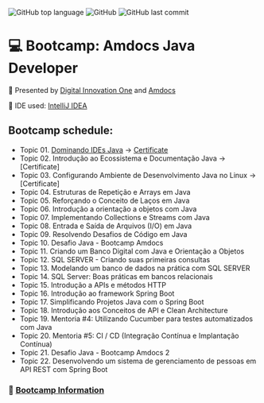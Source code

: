 ![GitHub top language](https://img.shields.io/github/languages/top/souzafcharles/Amdocs-Java-Developer)
![GitHub](https://img.shields.io/github/license/souzafcharles/Amdocs-Java-Developer)
![GitHub last commit](https://img.shields.io/github/last-commit/souzafcharles/Amdocs-Java-Developer)

# :computer: Bootcamp: Amdocs Java Developer

:triangular_flag_on_post: Presented by [Digital Innovation One](https://www.dio.me/) and [Amdocs](https://www.amdocs.com/)

:black_square_button: IDE used: [IntelliJ IDEA](https://www.jetbrains.com/idea/)

## Bootcamp schedule:

- Topic 01. [Dominando IDEs Java](https://github.com/souzafcharles/Amdocs-Java-Developer/tree/master/Topic-A01-Dominando-IDEs-Java) -> [Certificate](https://github.com/souzafcharles/Amdocs-Java-Developer/blob/master/Topic-A01-Dominando-IDEs-Java/CERTIFICATE.pdf)
- Topic 02. Introdução ao Ecossistema e Documentação Java -> [Certificate]
- Topic 03. Configurando Ambiente de Desenvolvimento Java no Linux -> [Certificate]
- Topic 04. Estruturas de Repetição e Arrays em Java 
- Topic 05. Reforçando o Conceito de Laços em Java
- Topic 06. Introdução a orientação a objetos com Java
- Topic 07. Implementando Collections e Streams com Java
- Topic 08. Entrada e Saída de Arquivos (I/O) em Java
- Topic 09. Resolvendo Desafios de Código em Java
- Topic 10. Desafio Java - Bootcamp Amdocs
- Topic 11. Criando um Banco Digital com Java e Orientação a Objetos 
- Topic 12. SQL SERVER - Criando suas primeiras consultas 
- Topic 13. Modelando um banco de dados na prática com SQL SERVER 
- Topic 14. SQL Server: Boas práticas em bancos relacionais
- Topic 15. Introdução a APIs e métodos HTTP 
- Topic 16. Introdução ao framework Spring Boot 
- Topic 17. Simplificando Projetos Java com o Spring Boot 
- Topic 18. Introdução aos Conceitos de API e Clean Architecture 
- Topic 19. Mentoria #4: Utilizando Cucumber para testes automatizados com Java 
- Topic 20. Mentoria #5: CI / CD (Integração Contínua e Implantação Contínua) 
- Topic 21. Desafio Java - Bootcamp Amdocs 2 
- Topic 22. Desenvolvendo um sistema de gerenciamento de pessoas em API REST com Spring Boot

### :link: [Bootcamp Information](https://www.dio.me/bootcamp/amdocs-java-developer?utm_source=pr-bc-amdocs-java-developer&utm_medium=pay&utm_campaign=amdocs)
